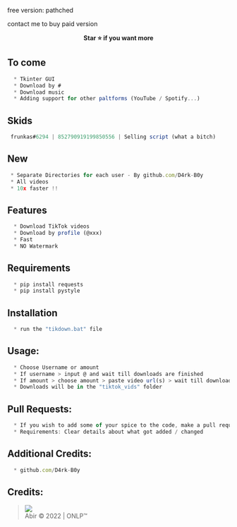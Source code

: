 free version: pathched

contact me to buy paid version

<p align='center'>
  <b>Star ⭐ if you want more</b><br>
</p>


## To come
```js
  * Tkinter GUI
  * Download by #
  * Download music
  * Adding support for other paltforms (YouTube / Spotify...)
```

## Skids
```js
 frunkas#6294 | 852790919199850556 | Selling script (what a bitch)
```

## New
```js
 * Separate Directories for each user - By github.com/D4rk-B0y 
 * All videos
 * 10x faster !!
```

## Features
```js
  * Download TikTok videos
  * Download by profile (@xxx)
  * Fast
  * NO Watermark
```
## Requirements
```js
  * pip install requests
  * pip install pystyle
```

## Installation
```js
  * run the "tikdown.bat" file
```

##  Usage:
```js
  * Choose Username or amount
  * If username > input @ and wait till downloads are finished
  * If amount > choose amount > paste video url(s) > wait till downloads are finished
  * Downloads will be in the "tiktok_vids" folder
```
##  Pull Requests:
```js
  * If you wish to add some of your spice to the code, make a pull request 
  * Requirements: Clear details about what got added / changed
```

##  Additional Credits:
```js
  * github.com/D4rk-B0y 
```

##  Credits:
 > [![](https://cdn.discordapp.com/avatars/719864492514738226/a_5de73a96793f9b0b3cbbafc2efc25ec7.gif?size=100)](https://github.com/D4rk-B0y) <br>Abir © 2022 | ONLP™


